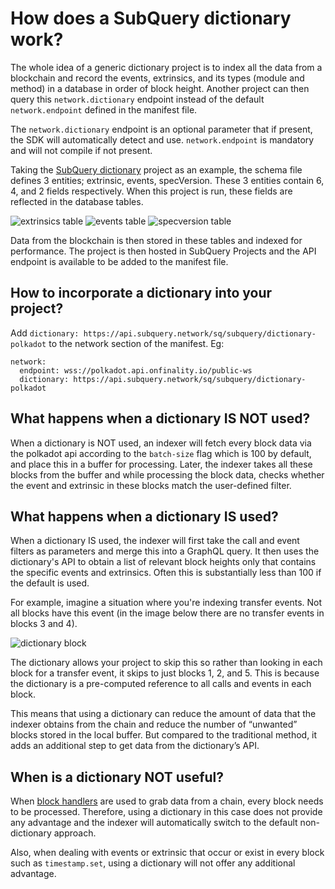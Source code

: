# How does a SubQuery dictionary work?

The whole idea of a generic dictionary project is to index all the data from a blockchain and record the events, extrinsics, and its types (module and method) in a database in order of block height. Another project can then query this `network.dictionary` endpoint instead of the default `network.endpoint` defined in the manifest file. 

The `network.dictionary` endpoint is an optional parameter that if present, the SDK will automatically detect and use. `network.endpoint` is mandatory and will not compile if not present. 

Taking the [SubQuery dictionary](https://github.com/subquery/subql-dictionary) project as an example, the schema file defines 3 entities; extrinsic, events, specVersion. These 3 entities contain 6, 4, and 2 fields respectively. When this project is run, these fields are reflected in the database tables. 

![extrinsics table](/assets/img/extrinsics_table.png)
![events table](/assets/img/events_table.png)
![specversion table](/assets/img/specversion_table.png)

Data from the blockchain is then stored in these tables and indexed for performance. The project is then hosted in SubQuery Projects and the API endpoint is available to be added to the manifest file. 

## How to incorporate a dictionary into your project?

Add `dictionary: https://api.subquery.network/sq/subquery/dictionary-polkadot` to the network section of the manifest. Eg:

```shell
network:
  endpoint: wss://polkadot.api.onfinality.io/public-ws
  dictionary: https://api.subquery.network/sq/subquery/dictionary-polkadot
```

## What happens when a dictionary IS NOT used?

When a dictionary is NOT used, an indexer will fetch every block data via the polkadot api according to the `batch-size` flag which is 100 by default, and place this in a buffer for processing. Later, the indexer takes all these blocks from the buffer and while processing the block data, checks whether the event and extrinsic in these blocks match the user-defined filter.

## What happens when a dictionary IS used?

When a dictionary IS used, the indexer will first take the call and event filters as parameters and merge this into a GraphQL query. It then uses the dictionary's API to obtain a list of relevant block heights only that contains the specific events and extrinsics. Often this is substantially less than 100 if the default is used. 

For example, imagine a situation where you're indexing transfer events. Not all blocks have this event (in the image below there are no transfer events in blocks 3 and 4).

![dictionary block](/assets/img/dictionary_blocks.png)

The dictionary allows your project to skip this so rather than looking in each block for a transfer event, it skips to just blocks 1, 2, and 5. This is because the dictionary is a pre-computed reference to all calls and events in each block.

This means that using a dictionary can reduce the amount of data that the indexer obtains from the chain and reduce the number of “unwanted” blocks stored in the local buffer. But compared to the traditional method, it adds an additional step to get data from the dictionary’s API.

## When is a dictionary NOT useful? 

When [block handlers](../../build/mapping.md#block-handler) are used to grab data from a chain, every block needs to be processed. Therefore, using a dictionary in this case does not provide any advantage and the indexer will automatically switch to the default non-dictionary approach. 

Also, when dealing with events or extrinsic that occur or exist in every block such as `timestamp.set`, using a dictionary will not offer any additional advantage.
